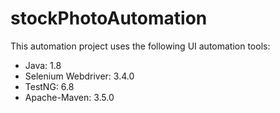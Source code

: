 # stockPhotoAutomation
This automation project uses the following UI automation tools:
- Java: 1.8
- Selenium Webdriver: 3.4.0
- TestNG: 6.8
- Apache-Maven: 3.5.0 
